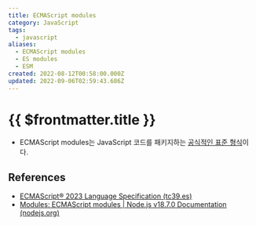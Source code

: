 ```yaml
---
title: ECMAScript modules
category: JavaScript
tags:
  - javascript
aliases:
  - ECMAScript modules
  - ES modules
  - ESM
created: 2022-08-12T00:58:00.000Z
updated: 2022-09-06T02:59:43.686Z
---
```


# {{ $frontmatter.title }}

- ECMAScript modules는 JavaScript 코드를 패키지하는 [공식적인 표준 형식](https://tc39.es/ecma262/#sec-modules)이다.

## References

- [ECMAScript® 2023 Language Specification (tc39.es)](https://tc39.es/ecma262/#sec-modules)
- [Modules: ECMAScript modules | Node.js v18.7.0 Documentation (nodejs.org)](https://nodejs.org/api/esm.html)
